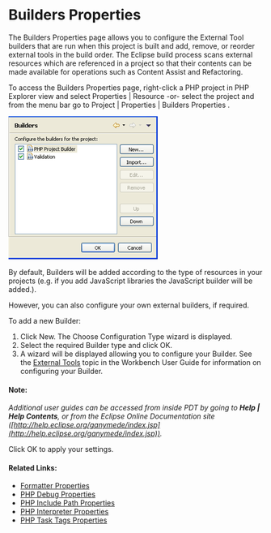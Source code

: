 # Builders Properties

<!--context:builders_properties-->

The Builders Properties page allows you to configure the External Tool builders that are run when this project is built and add, remove, or reorder external tools in the build order.  The Eclipse build process scans external resources which are referenced in a project so that their contents can be made available for operations such as Content Assist and Refactoring.

To access the Builders Properties page, right-click a PHP project in PHP Explorer view and select Properties | Resource -or- select the project and from the menu bar go to Project | Properties | Builders Properties .

![properties_builders.png](images/properties_builders.png "properties_builders.png")

By default, Builders will be added according to the type of resources in your projects (e.g. if you add JavaScript libraries the JavaScript builder will be added.).

However, you can also configure your own external builders, if required.

<!--ref-start-->

To add a new Builder:

 1. Click New.  The Choose Configuration Type wizard is displayed.
 2. Select the required Builder type and click OK.
 3. A wizard will be displayed allowing you to configure your Builder.  See the [External Tools](PLUGINS_ROOT/org.eclipse.platform.doc.user/concepts/concepts-exttools.htm)  topic in the Workbench User Guide for information on configuring your Builder.

#### Note:

_Additional user guides can be accessed from inside PDT by going to **Help | Help Contents**, or from the Eclipse Online Documentation site ([http://help.eclipse.org/ganymede/index.jsp](http://help.eclipse.org/ganymede/index.jsp))._

Click OK to apply your settings.

<!--ref-end-->

<!--links-start-->

#### Related Links:

 * [Formatter Properties](../../032-reference/040-php_project_properties/024-code_style_properties/016-formatter_properties.md)
 * [PHP Debug Properties](040-php_debug_properties.md)
 * [PHP Include Path Properties](048-php_include_path_properties.md)
 * [PHP Interpreter Properties](056-php_interpreter_properties.md)
 * [PHP Task Tags Properties](064-php_task_tags_properties.md)

<!--links-end-->
